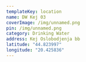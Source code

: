 ```yaml
---
templateKey: location
name: DW Kej 03
coverImage: /img/unnamed.png
pin: /img/unnamed.png
category: Drinking Water
address: Kej Oslobodjenja bb
latitude: "44.823997"
longitude: "20.425836"
---
```

